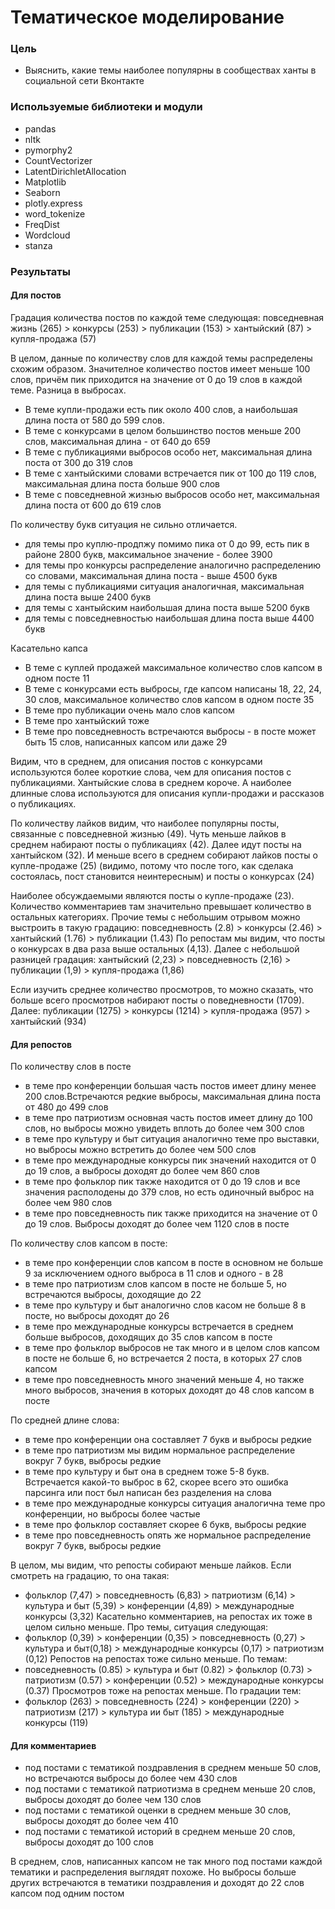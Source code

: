 # Тематическое моделирование

### **Цель** 

- Выяснить, какие темы наиболее популярны в сообществах ханты в социальной сети Вконтакте

### **Используемые библиотеки и модули**
 -	pandas 
 -	nltk
 -	pymorphy2
 -	CountVectorizer
 -	LatentDirichletAllocation
 -	Matplotlib
 -	Seaborn
 -	plotly.express
 -	word_tokenize
 -	FreqDist
 -	Wordcloud
 -	stanza

### Результаты

#### Для постов

Градация количества постов по каждой теме следующая:
повседневная жизнь (265) > конкурсы (253) > публикации (153) > хантыйский (87) > купля-продажа (57)

В целом, данные по количеству слов для каждой темы распределены схожим образом. Значителное количество постов имеет меньше 100 слов, причём пик приходится на значение от 0 до 19 слов в каждой теме. 
Разница в выбросах. 
 - 	В теме купли-продажи есть пик около 400 слов, а наибольшая длина поста от 580 до 599 слов. 
 - В теме с конкурсами в целом большинство постов меньше 200 слов, максимальная длина - от 640 до 659
 - 	В теме с публикациями выбросов особо нет, максимальная длина поста от 300 до 319 слов
 - 	В теме с хантыйскими словами встречается пик от 100 до 119 слов, максимальная длина поста больше 900 слов
 - 	В теме с повседневной жизнью выбросов особо нет, максимальная длина поста от 600 до 619 слов

По количеству букв ситуация не сильно отличается. 
 - 	для темы про куплю-продпжу помимо пика от 0 до 99, есть пик в районе 2800 букв, максимальное значение - более 3900
 - 	для темы про конкурсы распределение аналогично распределению со словами, максимальная длина поста - выше 4500 букв
 - 	для темы с публикациями ситуация аналогичная, максимальная длина поста выше 2400 букв
 - 	для темы с хантыйским наибольшая длина поста выше 5200 букв
 - 	для темы с повседневностью наибольшая длина поста выше 4400 букв

Касательно капса
 -	В теме с куплей продажей максимальное количество слов капсом в одном посте 11
 - В теме с конкурсами есть выбросы, где капсом написаны 18, 22, 24, 30 слов, максимальное количество слов капсом в одном посте 35
 - В теме про публикации очень мало слов капсом
 - В теме про хантыйский тоже
 - В теме про повседневность встречаются выбросы - в посте может быть 15 слов, написанных капсом или даже 29


Видим, что в среднем, для описания постов с конкурсами используются более короткие слова, чем для описания постов с публикациями. Хантыйские слова в среднем короче. А наиболее длинные слова используются для описания купли-продажи и рассказов о публикациях.

По количеству лайков видим, что наиболее популярны посты, связанные с повседневной жизнью (49). Чуть меньше лайков в среднем набирают посты о публикациях (42). Далее идут посты на хантыйском (32). И меньше всего в среднем собирают лайков посты о купле-продаже (25) (видимо, потому что после того, как сделака состоялась, пост становится неинтересным) и посты о конкурсах (24)

Наиболее обсуждаемыми являются посты о купле-продаже (23). Количество комментариев там значительно превышает количество в остальных категориях. Прочие темы с небольшим отрывом можно выстроить в такую градацию: повседневность (2.8) > конкурсы (2.46) > хантыйский (1.76) > публикации (1.43)
По репостам мы видим, что посты о конкурсах в два раза выше остальных (4,13). Далее с небольшой разницей градация: хантыйский (2,23) > повседневность (2,16) > публикации (1,9) > купля-продажа (1,86)

Если изучить среднее количество просмотров, то можно сказать, что больше всего просмотров набирают посты о поведневности (1709). Далее: публикации (1275) > конкурсы (1214) > купля-продажа (957) > хантыйский (934)

#### Для репостов

По количеству слов в посте
 - в теме про конференции большая часть постов имеет длину менее 200 слов.Встречаются редкие выбросы, максимальная длина поста от 480 до 499 слов
 - 	в теме про патриотизм основная часть постов имеет длину до 100 слов, но выбросы можно увидеть вплоть до более чем 300 слов
 -	в теме про культуру и быт ситуация аналогично теме про выставки, но выбросы можно встретить до более чем 500 слов
 - в теме про международные конкурсы пик значений находится от 0 до 19 слов, а выбросы доходят до более чем 860 слов
 - в теме про фольклор пик также находится от 0 до 19 слов и все значения располодены до 379 слов, но есть одиночный выброс на более чем 980 слов
 - в теме про повседневность пик также приходится на значение от 0 до 19 слов. Выбросы доходят до более чем 1120 слов в посте
 
По количеству слов капсом в посте:
 - в теме про конференции слов капсом в посте в основном не больше 9 за исключением одного выброса в 11 слов и одного - в 28
 - в теме про патриотизм слов капсом в посте не больше 5, но встречаются выбросы, доходящие до 22
 - в теме про культуру и быт аналогично слов касом не больше 8 в посте, но выбросы доходят до 26
 -	в теме про международные конкурсы встречается в среднем больше выбросов, доходящих до 35 слов капсом в посте
 -	в теме про фольклор выбросов не так много и в целом слов капсом в посте не больше 6, но встречается 2 поста, в которых 27 слов капсом
 -	в теме про повседневность много значений меньше 4, но также много выбросов, значения в которых доходят до 48 слов капсом в посте

По средней длине слова:
 -	в теме про конференции она составляет 7 букв и выбросы редкие
 - 	в теме про патриотизм мы видим нормальное распределение вокруг 7 букв, выбросы редкие
 -	в теме про культуру и быт она в среднем тоже 5-8 букв. Встречается какой-то выброс в 62, скорее всего это ошибка парсинга или пост был написан без разделения на слова
 -	в теме про международные конкурсы ситуация аналогична теме про конференции, но выбросы более частые
 - в теме про фольклор составляет скорее 6 букв, выбросы редкие
 -	в теме про повседневность опять же нормальное распределение вокруг 7 букв, выбросы редкие

В целом, мы видим, что репосты собирают меньше лайков. Если смотреть на градацию, то она такая:
 - 	фольклор (7,47) > повседневность (6,83) > патриотизм (6,14) > культура и быт (5,39) > конференции (4,89) > международные конкурсы (3,32)
Касательно комментариев, на репостах их тоже в целом сильно меньше. Про темы, ситуация следующая:
 - 	фольклор (0,39) > конференции (0,35) > повседневность (0,27) > культура и быт(0,18) > международные конкурсы (0,17) > патриотизм (0,12)
Репостов на репостах тоже сильно меньше. По темам:
 - 	повседневность (0.85) > культура и быт (0.82) > фольклор (0.73) > патриотизм (0.57) > конференции (0.52) > международные конкурсы (0.37)
Просмотров тоже на репостах меньше. По градации тем:
 -	фольклор (263) > повседневность (224) > конференции (220) > патриотизм (217) > культура ии быт (185) > международные конкурсы (119)

#### Для комментариев
 -	под постами с тематикой поздравления в среднем меньше 50 слов, но встречаются выбросы до более чем 430 слов
 -	под постами с тематикой патриотизма в среднем меньше 20 слов, выбросы доходят до более чем 130 слов
 -	под постами с тематикой оценки в среднем меньше 30 слов, выбросы доходят до более чем 410
 -	под постами с тематикой историй в среднем меньше 20 слов, выбросы доходят до 100 слов

В среднем, слов, написанных капсом не так много под постами каждой тематики и распределения выглядят похоже. Но выбросы больше других встречаются в тематики поздравления и доходят до 22 слов капсом под одним постом
